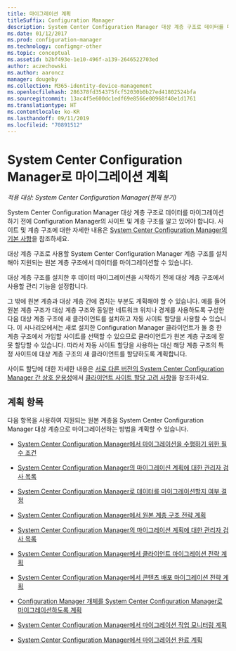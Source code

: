 ```yaml
---
title: 마이그레이션 계획
titleSuffix: Configuration Manager
description: System Center Configuration Manager 대상 계층 구조로 데이터를 마이그레이션하기 전에 사이트 및 계층에 알아봅니다.
ms.date: 01/12/2017
ms.prod: configuration-manager
ms.technology: configmgr-other
ms.topic: conceptual
ms.assetid: b2bf493e-1e10-496f-a139-2646522703ed
author: aczechowski
ms.author: aaroncz
manager: dougeby
ms.collection: M365-identity-device-management
ms.openlocfilehash: 286378fd354375fcf52030b0b27ed41802524bfa
ms.sourcegitcommit: 13ac4f5e600dc1edf69e8566e00968f40e1d1761
ms.translationtype: HT
ms.contentlocale: ko-KR
ms.lasthandoff: 09/11/2019
ms.locfileid: "70891512"
---
```

# <a name="plan-for-migration-to-system-center-configuration-manager"></a>System Center Configuration Manager로 마이그레이션 계획

*적용 대상: System Center Configuration Manager(현재 분기)*

System Center Configuration Manager 대상 계층 구조로 데이터를 마이그레이션하기 전에 Configuration Manager의 사이트 및 계층 구조를 알고 있어야 합니다. 사이트 및 계층 구조에 대한 자세한 내용은 [System Center Configuration Manager의 기본 사항](../../core/understand/fundamentals.md)을 참조하세요.  

 대상 계층 구조로 사용할 System Center Configuration Manager 계층 구조를 설치해야 지원되는 원본 계층 구조에서 데이터를 마이그레이션할 수 있습니다.  

 대상 계층 구조를 설치한 후 데이터 마이그레이션을 시작하기 전에 대상 계층 구조에서 사용할 관리 기능을 설정합니다.  

 그 밖에 원본 계층과 대상 계층 간에 겹치는 부분도 계획해야 할 수 있습니다. 예를 들어 원본 계층 구조가 대상 계층 구조와 동일한 네트워크 위치나 경계를 사용하도록 구성한 다음 대상 계층 구조에 새 클라이언트를 설치하고 자동 사이트 할당을 사용할 수 있습니다. 이 시나리오에서는 새로 설치한 Configuration Manager 클라이언트가 둘 중 한 계층 구조에서 가입할 사이트를 선택할 수 있으므로 클라이언트가 원본 계층 구조에 잘못 할당할 수 있습니다. 따라서 자동 사이트 할당을 사용하는 대신 해당 계층 구조의 특정 사이트에 대상 계층 구조의 새 클라이언트를 할당하도록 계획합니다.  

 사이트 할당에 대한 자세한 내용은 [서로 다른 버전의 System Center Configuration Manager 간 상호 운용성](../../core/plan-design/hierarchy/interoperability-between-different-versions.md)에서 [클라이언트 사이트 할당 고려 사항](../../core/plan-design/hierarchy/interoperability-between-different-versions.md#BKMK_SupConfigSiteAssignment)을 참조하세요.  

## <a name="plan-topics"></a>계획 항목  
 다음 항목을 사용하여 지원되는 원본 계층을 System Center Configuration Manager 대상 계층으로 마이그레이션하는 방법을 계획할 수 있습니다.

-   [System Center Configuration Manager에서 마이그레이션을 수행하기 위한 필수 조건](../../core/migration/prerequisites-for-migration.md)  

-   [System Center Configuration Manager의 마이그레이션 계획에 대한 관리자 검사 목록](../../core/migration/administrator-checklists-for-migration-planning.md)  

-   [System Center Configuration Manager로 데이터를 마이그레이션할지 여부 결정](../../core/migration/determine-whether-to-migrate-data.md)  

-   [System Center Configuration Manager에서 원본 계층 구조 전략 계획](../../core/migration/planning-a-source-hierarchy-strategy.md)  

-   [System Center Configuration Manager의 마이그레이션 계획에 대한 관리자 검사 목록](../../core/migration/administrator-checklists-for-migration-planning.md)  

-   [System Center Configuration Manager에서 클라이언트 마이그레이션 전략 계획](../../core/migration/planning-a-client-migration-strategy.md)  

-   [System Center Configuration Manager에서 콘텐츠 배포 마이그레이션 전략 계획](../../core/migration/planning-a-content-deployment-migration-strategy.md)  

-   [Configuration Manager 개체를 System Center Configuration Manager로 마이그레이션하도록 계획](../../core/migration/planning-for-the-migration-of-objects.md)  

-   [System Center Configuration Manager에서 마이그레이션 작업 모니터링 계획](../../core/migration/planning-to-monitor-migration-activity.md)  

-   [System Center Configuration Manager에서 마이그레이션 완료 계획](../../core/migration/planning-to-complete-migration.md)  
